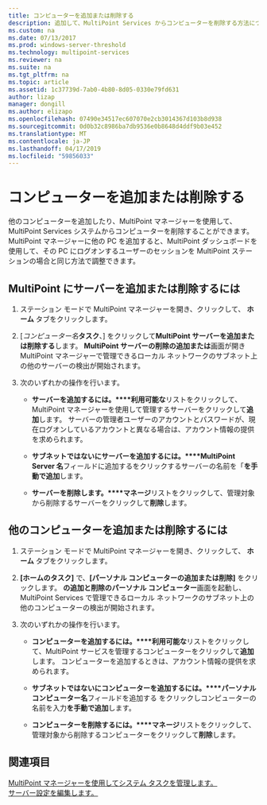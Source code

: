 ```yaml
---
title: コンピューターを追加または削除する
description: 追加して、MultiPoint Services からコンピューターを削除する方法について説明します。
ms.custom: na
ms.date: 07/13/2017
ms.prod: windows-server-threshold
ms.technology: multipoint-services
ms.reviewer: na
ms.suite: na
ms.tgt_pltfrm: na
ms.topic: article
ms.assetid: 1c37739d-7ab0-4b80-8d05-0330e79fd631
author: lizap
manager: dongill
ms.author: elizapo
ms.openlocfilehash: 07490e34517ec607070e2cb3014367d103b8d938
ms.sourcegitcommit: 0d0b32c8986ba7db9536e0b8648d4ddf9b03e452
ms.translationtype: MT
ms.contentlocale: ja-JP
ms.lasthandoff: 04/17/2019
ms.locfileid: "59856033"
---
```

# <a name="add-or-remove-computers"></a>コンピューターを追加または削除する
他のコンピューターを追加したり、MultiPoint マネージャーを使用して、MultiPoint Services システムからコンピューターを削除することができます。 MultiPoint マネージャーに他の PC を追加すると、MultiPoint ダッシュボードを使用して、その PC にログオンするユーザーのセッションを MultiPoint ステーションの場合と同じ方法で調整できます。  
  
## <a name="to-add-or-remove-servers-in-multipoint"></a>MultiPoint にサーバーを追加または削除するには  
  
1.  ステーション モードで MultiPoint マネージャーを開き、クリックして、 **ホーム**  タブをクリックします。  
  
2.  [*コンピューター名***タスク**、] をクリックして**MultiPoint サーバーを追加または削除する**します。 **MultiPoint サーバーの削除の追加または**画面が開き MultiPoint マネージャーで管理できるローカル ネットワークのサブネット上の他のサーバーの検出が開始されます。  
  
3.  次のいずれかの操作を行います。  
  
    -   **サーバーを追加するには。****利用可能な**リストをクリックして、MultiPoint マネージャーを使用して管理するサーバーをクリックして**追加**します。 サーバーの管理者ユーザーのアカウントとパスワードが、現在ログオンしているアカウントと異なる場合は、アカウント情報の提供を求められます。  
  
    -   **サブネットではないにサーバーを追加するには。****MultiPoint Server 名**フィールドに追加するをクリックするサーバーの名前を「**を手動で追加**します。  
  
    -   **サーバーを削除します。****マネージ**リストをクリックして、管理対象から削除するサーバーをクリックして**削除**します。  
  
## <a name="to-add-or-remove-other-computers"></a>他のコンピューターを追加または削除するには  
  
1.  ステーション モードで MultiPoint マネージャーを開き、クリックして、 **ホーム**  タブをクリックします。  
  
2.  **[ホームのタスク]** で、**[パーソナル コンピューターの追加または削除]** をクリックします。 **の追加と削除のパーソナル コンピューター**画面を起動し、MultiPoint Services で管理できるローカル ネットワークのサブネット上の他のコンピューターの検出が開始されます。  
  
3.  次のいずれかの操作を行います。  
  
    -   **コンピューターを追加するには。****利用可能な**リストをクリックして、MultiPoint サービスを管理するコンピューターをクリックして**追加**します。 コンピューターを追加するときは、アカウント情報の提供を求められます。  
  
    -   **サブネットではないにコンピューターを追加するには。****パーソナル コンピューター名**フィールドを追加する をクリックしコンピューターの名前を入力**を手動で追加**します。  
  
    -   **コンピューターを削除するには。****マネージ**リストをクリックして、管理対象から削除するコンピューターをクリックして**削除**します。  
  
## <a name="see-also"></a>関連項目  
[MultiPoint マネージャーを使用してシステム タスクを管理します。](Manage-System-Tasks-Using-MultiPoint-Manager.md)  
[サーバー設定を編集します。](Edit-Server-Settings.md)
